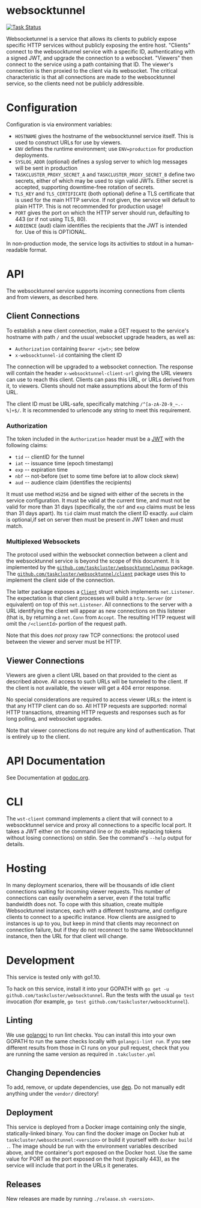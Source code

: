 # websocktunnel
[![Task Status](https://github.taskcluster.net/v1/repository/taskcluster/websocktunnel/master/badge.svg)](https://github.taskcluster.net/v1/repository/taskcluster/websocktunnel/master/latest)

Websocketunnel is a service that allows its clients to publicly expose specific HTTP services without publicly exposing the entire host.
"Clients" connect to the websocktunnel service with a specific ID, authenticating with a signed JWT, and upgrade the connection to a websocket.
"Viewers" then connect to the service using a path containing that ID.
The viewer's connection is then proxied to the client via its websocket.
The critical characteristic is that all connections are made *to* the websocktunnel service, so the clients need not be publicly addressible.

# Configuration

Configuration is via environment variables:

* `HOSTNAME` gives the hostname of the websocktunnel service itself. This is used to construct URLs for use by viewers.
* `ENV` defines the runtime environment; use `ENV=production` for production deployments.
* `SYSLOG_ADDR` (optional) defines a syslog server to which log messages will be sent in production
* `TASKCLUSTER_PROXY_SECRET_A` and `TASKCLUSTER_PROXY_SECRET_B` define two secrets, either of which may be used to sign valid JWTs.
  Either secret is accepted, supporting downtime-free rotation of secrets.
* `TLS_KEY` and `TLS_CERTIFICATE` (both optional) define a TLS certificate that is used for the main HTTP service.
  If not given, the service will default to plain HTTP.
  This is not recommended for production usage!
* `PORT` gives the port on which the HTTP server should run, defaulting to 443 (or if not using TLS, 80).
* `AUDIENCE` (aud) claim identifies the recipients that the JWT is intended for. Use of this is OPTIONAL.

In non-production mode, the service logs its activities to stdout in a human-readable format.

# API

The websocktunnel service supports incoming connections from clients and from viewers, as described here.

## Client Connections

To establish a new client connection, make a GET request to the service's hostname with path `/` and the usual websocket upgrade headers, as well as:

 * `Authorization` containing `Bearer <jwt>`; see below
 * `x-websocktunnel-id` containing the client ID

The connection will be upgraded to a websocket connection.
The response will contain the header `x-websocktunnel-client-url` giving the URL viewers can use to reach this client.
Clients can pass this URL, or URLs derived from it, to viewers.
Clients should not make assumptions about the form of this URL.

The client ID must be URL-safe, specifically matching `/^[a-zA-Z0-9_~.-%]+$/`.
It is recommended to urlencode any string to meet this requirement.

### Authorization

The token included in the `Authorization` header must be a [JWT](https://jwt.io/) with the following claims:

 * `tid` -- clientID for the tunnel
 * `iat` -- issuance time (epoch timestamp)
 * `exp` -- expiration time
 * `nbf` -- not-before (set to some time before iat to allow clock skew)
 * `aud` -- audience claim (identifies the recipients)

It must use method `HS256` and be signed with either of the secrets in the service configuration.
It must be valid at the current time, and must not be valid for more than 31 days (specifically, the `nbf` and `exp` claims must be less than 31 days apart).
Its `tid` claim must match the client ID exactly.
`aud` claim is optional,if set on server then must be present in JWT token and must match.

### Multiplexed Websockets

The protocol used within the websocket connection between a client and the websocktunnel service is beyond the scope of this document.
It is implemented by the [`github.com/taskcluster/websocktunnel/wsmux`](https://godoc.org/github.com/taskcluster/websocktunnel/wsmux) package.
The [`github.com/taskcluster/websocktunnel/client`](https://godoc.org/github.com/taskcluster/websocktunnel/client) package uses this to implement the client side of the connection.

The latter package exposes a [`Client`](https://godoc.org/github.com/taskcluster/websocktunnel/client#Client) struct which implements `net.Listener`.
The expectation is that client processes will build a `http.Server` (or equivalent) on top of this `net.Listener`.
All connections to the server with a URL identifying the client will appear as new connections on this listener (that is, by returning a `net.Conn` from `Accept`.
The resulting HTTP request will omit the `/<clientId>` portion of the request path.

Note that this does *not* proxy raw TCP connections: the protocol used between the viewer and server must be HTTP.

## Viewer Connections

Viewers are given a client URL based on that provided to the cient as described above.
All access to such URLs will be tunneled to the client.
If the client is not available, the viewer will get a 404 error response.

No special considerations are required to access viewer URLs: the intent is that any HTTP client can do so.
All HTTP requests are supported: normal HTTP transactions, streaming HTTP requests and responses such as for long polling, and websocket upgrades.

Note that viewer connections do not require any kind of authentication.
That is entirely up to the client.

# API Documentation

See Documentation at [godoc.org](https://godoc.org/github.com/taskcluster/websocktunnel).

# CLI

The `wst-client` command implements a client that will connect to a websocktunnel service and proxy all connections to a specific local port.
It takes a JWT either on the command line or (to enable replacing tokens without losing connections) on stdin.
See the command's `--help` output for details.

# Hosting

In many deployment scenarios, there will be thousands of idle client connections waiting for incoming viewer requests.
This number of connections can easily overwhelm a server, even if the total traffic bandwidth does not.
To cope with this situation, create multiple Websocktunnel instances, each with a different hostname, and configure clients to connect to a specific instance.
How clients are assigned to instances is up to you, but keep in mind that clients may reconnect on connection failure, but if they do not reconnect to the same Websocktunnel instance, then the URL for that client will change.

# Development

This service is tested only with go1.10.

To hack on this service, install it into your GOPATH with `go get -u github.com/taskcluster/websocktunnel`.
Run the tests with the usual `go test` invocation (for example, `go test github.com/taskcluster/websocktunnel`).

## Linting

We use [golangci](https://github.com/golangci/golangci-lint) to run lint checks.
You can install this into your own GOPATH to run the same checks locally with `golangci-lint run`.
If you see different results from those in CI runs on your pull request, check that you are running the same version as required in `.takcluster.yml`

## Changing Dependencies

To add, remove, or update dependencies, use [dep](https://golang.github.io/dep/docs/installation.html).
Do not manually edit anything under the `vendor/` directory!

## Deployment

This service is deployed from a Docker image containing only the single, statically-linked binary.
You can find the docker image on Docker hub at `taskcluster/websocktunnel:<version>` or build it yourself with `docker build .`.
The image should be run with the environment variables described above, and the container's port exposed on the Docker host.
Use the same value for PORT as the port exposed on the host (typically 443), as the service will include that port in the URLs it generates.

## Releases

New releases are made by running `./release.sh <version>`.
